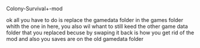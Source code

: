 Colony-Survival+-mod


ok all you have to do is replace the gamedata folder in the games folder whith the one in here, you also wil whant to 
still keed the other game data folder that you replaced becuse by swaping it back is how you get rid of the mod and also you saves are on the old gamedata folder

 
